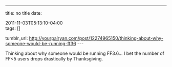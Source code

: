 ---
title: no title
date:

 2011-11-03T05:13:10-04:00  
tags:  []

tumblr_url:
http://yourpalryan.com/post/12274965150/thinking-about-why-someone-would-be-running-ff36
\-\--

Thinking about why someone would be running FF3.6... I bet the number of
FF\<5 users drops drastically by Thanksgiving.
